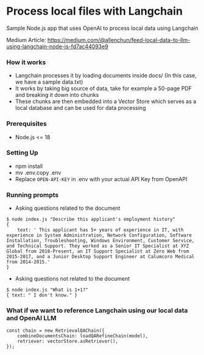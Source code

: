 # Process local files with Langchain

Sample Node.js app that uses OpenAI to process local data using Langchain

Medium Article: https://medium.com/@allenchun/feed-local-data-to-llm-using-langchain-node-js-fd7ac44093e9


### How it works
- Langchain processes it by loading documents inside docs/ (In this case, we have a sample data.txt)
- It works by taking big source of data, take for example a 50-page PDF and breaking it down into chunks
- These chunks are then embedded into a Vector Store which serves as a local database and can be used for data processing

### Prerequisites
- Node.js <= 18

### Setting Up
- npm install
- mv .env.copy .env
- Replace `OPEN-API-KEY` in .env with your actual API Key from OpenAPI


### Running prompts 
- Asking questions related to the document
```
$ node index.js "Describe this applicant's employment history"
{
    text: ' This applicant has 5+ years of experience in IT, with experience in System Administration, Network Configuration, Software Installation, Troubleshooting, Windows Environment, Customer Service, and Technical Support. They worked as a Senior IT Specialist at XYZ Global from 2018-Present, an IT Support Specialist at Zero Web from 2015-2017, and a Junior Desktop Support Engineer at Calumcoro Medical from 2014-2015.'
}
```
- Asking questions not related to the document
```
$ node index.js "What is 1+1?"
{ text: " I don't know." }
```

### What if we want to reference Langchain using our local data and OpenAI LLM
```
const chain = new RetrievalQAChain({
    combineDocumentsChain: loadQARefineChain(model),
    retriever: vectorStore.asRetriever(),
});
```